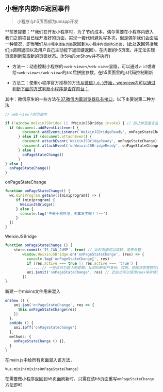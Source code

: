 ## 小程序内嵌h5返回事件

> 小程序与h5页面都为uniapp开发

**前景提要：**我们在开发小程序时，为了节约成本，偶尔需要在小程序内嵌入我们之前项目已经开发好的页面，实现一套代码避免写多次，但是偶尔我们会面临一种情况，即当我们从`小程序原生页面`返回到`从小程序内嵌的h5页面`，(此处返回包括我们js调用返回以及用户自己主动按下返回键返回)，在内嵌的h5页面，并无法实现页面刷新获取新的页面状态。(h5内的onShow并不执行)

* 方法一：动态控制小程序的`<web-view></web-view>`显隐，可以通过`v-if`或者给`<web-view></web-view>`的src后拼接参数，在h5页面里的js代码控制刷新

* 方法二：使用小程序官方推荐的方法[从微信`7.0.3`开始，webview内可以通过判断下面的方式判断小程序是否在前台：](https://developers.weixin.qq.com/miniprogram/dev/component/web-view.html)

其中：微信原生的一些方法在[37.微信内置浏览器私有接口](./37.微信内置浏览器私有接口.md)，以下主要说第二种方法



```js
// web-view下的页面内

if (!window.WeixinJSBridge || !WeixinJSBridge.invoke) { // 防止绑定重复监听
  if (document.addEventListener) {
        document.addEventListener('WeixinJSBridgeReady', onPageStateChange, false)
      } else if (document.attachEvent) {
        document.attachEvent('WeixinJSBridgeReady', onPageStateChange)
        document.attachEvent('onWeixinJSBridgeReady', onPageStateChange)
      } else {
        onPageStateChange()
      }
} else {
  onPageStateChange()
}
```


onPageStateChange
```js
function onPageStateChange() {
  wx.miniProgram.getEnv(({miniprogram}) => {
     if (miniprogram) {
       WeixinJSBridge()
     } else {
       console.log('不是小程序里，无事发生嗷！！~~')
     }
  })
}
```

WeixinJSBridge

```js
function onPageStateChange () {
    store.commit('IS_CAN_JUMP', true) // 此时页面可以跳转，用来处理
        window.WeixinJSBridge.on('onPageStateChange', (res) => {
          console.log('onPageStateChange🚀', res)
          if (res.active === true || res.active === 'true') {
          .......// 一些自己功能上的逻辑，比如判断用户身份、权限、登陆状态等额外的逻辑
          uni.$emit('onPageStateChange', res) // 此处也可以使用vuex来存储改变状态或者也可以控制路由来实现重新刷新，此处只讨论混人的方法
        })
}
```

新建一个mixins文件用来混入
```js
onShow () {
    uni.$on('onPageStateChange', res => {
      this.onPageStateChange(res)
    })
  },
  onHide () {
    uni.$off('onPageStateChange')
  },
  methods: {
    onPageStateChange () {},
  }
}
```




在main.js中给所有页面混入该方法，

```
Vue.mixin(mixinsOnPageStateChange)
```

在需要做小程序返回到h5页面刷新时，只需在该h5页面重写`onPageStateChange`方法即可

